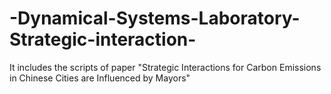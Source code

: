 # -Dynamical-Systems-Laboratory-Strategic-interaction-
It includes the scripts of paper "Strategic Interactions for Carbon Emissions in Chinese Cities are Influenced by Mayors"
